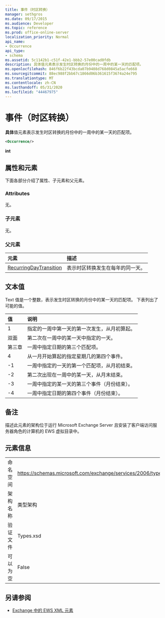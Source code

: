 ```yaml
---
title: 事件（时区转换）
manager: sethgros
ms.date: 09/17/2015
ms.audience: Developer
ms.topic: reference
ms.prod: office-online-server
localization_priority: Normal
api_name:
- Occurrence
api_type:
- schema
ms.assetid: 5c1142b1-c51f-42e1-bbb2-57e00cad0fdb
description: 具体值元素表示发生时区转换的月份中的一周中的某一天的匹配项。
ms.openlocfilehash: 846f6b22f43bcda07b9408d768d0845a5acfe668
ms.sourcegitcommit: 88ec988f2bb67c1866d06b361615f3674a24e795
ms.translationtype: MT
ms.contentlocale: zh-CN
ms.lasthandoff: 05/31/2020
ms.locfileid: "44467975"
---
```

# <a name="occurrence-time-zone-transition"></a>事件（时区转换）

**具体**值元素表示发生时区转换的月份中的一周中的某一天的匹配项。 
  
```xml
<Occurrence/>
```

**int**

## <a name="attributes-and-elements"></a>属性和元素

下面各部分介绍了属性、子元素和父元素。
  
### <a name="attributes"></a>Attributes

无。
  
### <a name="child-elements"></a>子元素

无。
  
### <a name="parent-elements"></a>父元素

|**元素**|**描述**|
|:-----|:-----|
|[RecurringDayTransition](recurringdaytransition.md) <br/> |表示时区转换发生在每年的同一天。  <br/> |
   
## <a name="text-value"></a>文本值

Text 值是一个整数，表示发生时区转换的月份中的某一天的匹配项。 下表列出了可能的值。
  
|**值**|**说明**|
|:-----|:-----|
|1  <br/> |指定的一周中第一天的第一次发生，从月初算起。  <br/> |
|双面  <br/> |第二次在一周中的某一天中指定的一天。  <br/> |
|第三章  <br/> |一周中指定日期的第三个匹配项。  <br/> |
|4   <br/> |从一月开始算起的指定星期几的第四个事件。  <br/> |
|-1  <br/> |一周中指定的一天的第一个匹配项，从月初结束。  <br/> |
|-2  <br/> |第二次出现在一周中的某一天，从月末结束。  <br/> |
|-3  <br/> |一周中指定的某一天的第三个事件（月份结束）。  <br/> |
|-4  <br/> |一周中指定日期的第四个事件（月份结束）。  <br/> |
   
## <a name="remarks"></a>备注

描述此元素的架构位于运行 Microsoft Exchange Server 且安装了客户端访问服务器角色的计算机的 EWS 虚拟目录中。
  
## <a name="element-information"></a>元素信息

|||
|:-----|:-----|
|命名空间  <br/> |https://schemas.microsoft.com/exchange/services/2006/types  <br/> |
|架构名称  <br/> |类型架构  <br/> |
|验证文件  <br/> |Types.xsd  <br/> |
|可以为空  <br/> |False  <br/> |
   
## <a name="see-also"></a>另请参阅

- [Exchange 中的 EWS XML 元素](ews-xml-elements-in-exchange.md)

